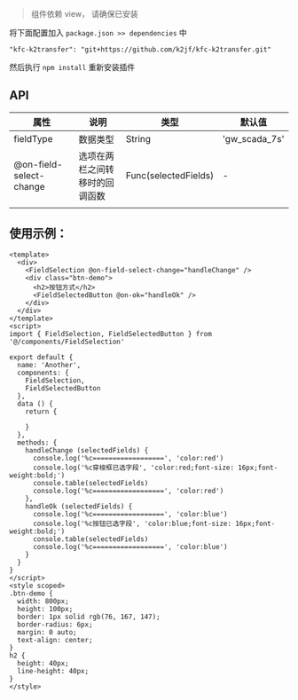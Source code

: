 > 组件依赖 view， 请确保已安装

将下面配置加入 `package.json >> dependencies` 中

`"kfc-k2transfer": "git+https://github.com/k2jf/kfc-k2transfer.git"`

然后执行 `npm install` 重新安装插件

## API

| 属性                    | 说明                           | 类型                 | 默认值        |
| ----------------------- | ------------------------------ | -------------------- | ------------- |
| fieldType               | 数据类型                       | String               | 'gw_scada_7s' |
| @on-field-select-change | 选项在两栏之间转移时的回调函数 | Func(selectedFields) | -             |
|                         |                                |                      |               |



## 使用示例：
```vue
<template>
  <div>
    <FieldSelection @on-field-select-change="handleChange" />
    <div class="btn-demo">
      <h2>按钮方式</h2>
      <FieldSelectedButton @on-ok="handleOk" />
    </div>
  </div>
</template>
<script>
import { FieldSelection, FieldSelectedButton } from '@/components/FieldSelection'

export default {
  name: 'Another',
  components: {
    FieldSelection,
    FieldSelectedButton
  },
  data () {
    return {

    }
  },
  methods: {
    handleChange (selectedFields) {
      console.log('%c==================', 'color:red')
      console.log('%c穿梭框已选字段', 'color:red;font-size: 16px;font-weight:bold;')
      console.table(selectedFields)
      console.log('%c==================', 'color:red')
    },
    handleOk (selectedFields) {
      console.log('%c==================', 'color:blue')
      console.log('%c按钮已选字段', 'color:blue;font-size: 16px;font-weight:bold;')
      console.table(selectedFields)
      console.log('%c==================', 'color:blue')
    }
  }
}
</script>
<style scoped>
.btn-demo {
  width: 800px;
  height: 100px;
  border: 1px solid rgb(76, 167, 147);
  border-radius: 6px;
  margin: 0 auto;
  text-align: center;
}
h2 {
  height: 40px;
  line-height: 40px;
}
</style>

```
